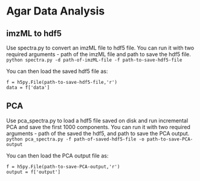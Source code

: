# Agar Data Analysis

## imzML to hdf5
Use spectra.py to convert an imzML file to hdf5 file. You can run it with two required arguments - path of the imzML file and path to save the hdf5 file.
`python spectra.py -d path-of-imzML-file -f path-to-save-hdf5-file`

You can then load the saved hdf5 file as:
```
f = h5py.File(path-to-save-hdf5-file,'r') 
data = f['data']
```
## PCA
Use pca_spectra.py to load a hdf5 file saved on disk and run incremental PCA and save the first 1000 components. You can run it with two required arguments - path of the saved the hdf5, and path to save the PCA output.
`python pca_spectra.py -f path-of-saved-hdf5-file -o path-to-save-PCA-output`

You can then load the PCA output file as:
```
f = h5py.File(path-to-save-PCA-output,'r') 
output = f['output']
```
